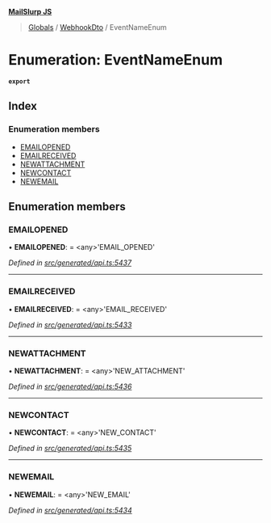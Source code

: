 **[MailSlurp JS](../README.md)**

> [Globals](../README.md) / [WebhookDto](../modules/webhookdto.md) / EventNameEnum

# Enumeration: EventNameEnum

**`export`** 

## Index

### Enumeration members

* [EMAILOPENED](webhookdto.eventnameenum.md#emailopened)
* [EMAILRECEIVED](webhookdto.eventnameenum.md#emailreceived)
* [NEWATTACHMENT](webhookdto.eventnameenum.md#newattachment)
* [NEWCONTACT](webhookdto.eventnameenum.md#newcontact)
* [NEWEMAIL](webhookdto.eventnameenum.md#newemail)

## Enumeration members

### EMAILOPENED

•  **EMAILOPENED**:  = \<any>'EMAIL\_OPENED'

*Defined in [src/generated/api.ts:5437](https://github.com/mailslurp/mailslurp-client/blob/e4d4355/src/generated/api.ts#L5437)*

___

### EMAILRECEIVED

•  **EMAILRECEIVED**:  = \<any>'EMAIL\_RECEIVED'

*Defined in [src/generated/api.ts:5433](https://github.com/mailslurp/mailslurp-client/blob/e4d4355/src/generated/api.ts#L5433)*

___

### NEWATTACHMENT

•  **NEWATTACHMENT**:  = \<any>'NEW\_ATTACHMENT'

*Defined in [src/generated/api.ts:5436](https://github.com/mailslurp/mailslurp-client/blob/e4d4355/src/generated/api.ts#L5436)*

___

### NEWCONTACT

•  **NEWCONTACT**:  = \<any>'NEW\_CONTACT'

*Defined in [src/generated/api.ts:5435](https://github.com/mailslurp/mailslurp-client/blob/e4d4355/src/generated/api.ts#L5435)*

___

### NEWEMAIL

•  **NEWEMAIL**:  = \<any>'NEW\_EMAIL'

*Defined in [src/generated/api.ts:5434](https://github.com/mailslurp/mailslurp-client/blob/e4d4355/src/generated/api.ts#L5434)*
